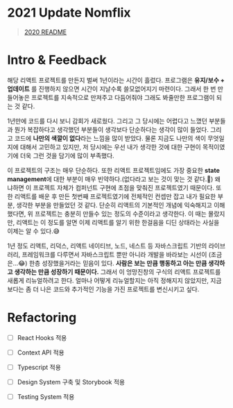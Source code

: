 # 2021 Update Nomflix

> [2020 README](./README_2020.md)

# Intro & Feedback

해당 리액트 프로젝트를 만든지 벌써 1년이라는 시간이 흘렀다. 프로그램은 **유지/보수 + 업데이트** 를 진행하지 않으면 시간이 지날수록 쓸모없어지기 마련이다. 그래서 한 번 만들어놓은 프로젝트를 지속적으로 만져주고 다듬어줘야 그래도 봐줄만한 프로그램이 되는 것 같다.

1년만에 코드를 다시 보니 감회가 새로웠다. 그리고 그 당시에는 어렵다고 느꼈던 부분들과 뭔가 복잡하다고 생각했던 부분들이 생각보다 단순하다는 생각이 많이 들었다. 그리고 코드에 **나만의 색깔이 없다**라는 느낌을 많이 받았다. 물론 지금도 나만의 색이 무엇일지에 대해서 고민하고 있지만, 저 당시에는 우선 내가 생각한 것에 대한 구현이 목적이였기에 더욱 그런 것을 담기에 많이 부족했다.

이 프로젝트의 구조는 매우 단순하다. 또한 리액트 프로젝트임에도 가장 중요한 **state management**에 대한 부분이 매우 빈약하다.(없다라고 보는 것이 맞는 것 같다.🤔) 왜냐하면 이 프로젝트 자체가 컴퍼넌트 구현에 초점을 맞춰진 프로젝트였기 때문이다. 또한 리액트를 배운 후 만든 첫번째 프로젝트였기에 전체적인 컨셉만 잡고 내가 필요한 부분, 생각한 부분을 만들었던 것 같다. 단순히 리액트의 기본적인 개념에 익숙해지고 이해했다면, 위 프로젝트는 충분히 만들수 있는 정도의 수준이라고 생각한다. 이 때는 몰랐지만, 리액트는 이 정도를 알면 이제 리액트를 알기 위한 한걸음을 디딘 상태라는 사실을 이제는 알 수 있다.😅

1년 정도 리액트, 리덕스, 리액트 네이티브, 노드, 네스트 등 자바스크립트 기반의 라이브러리, 프레임워크를 다루면서 자바스크립트 뿐만 아니라 개발을 바라보는 시선이 (조금은...😂) 한층 성장했을거라는 믿음이 있다. **사람은 보는 만큼 행동하고 아는 만큼 생각하고 생각하는 만큼 성장하기 때문이다.** 그래서 이 엉망진창의 구식의 리액트 프로젝트를 새롭게 리뉴얼하려고 한다. 얼마나 어떻게 리뉴얼할지는 아직 정해지지 않았지만, 지금보다는 좀 더 나은 코드와 추가적인 기능을 가진 프로젝트를 변신시키고 싶다.

# Refactoring

- [ ] React Hooks 적용

- [ ] Context API 적용

- [ ] Typescript 적용

- [ ] Design System 구축 및 Storybook 적용

- [ ] Testing System 적용
